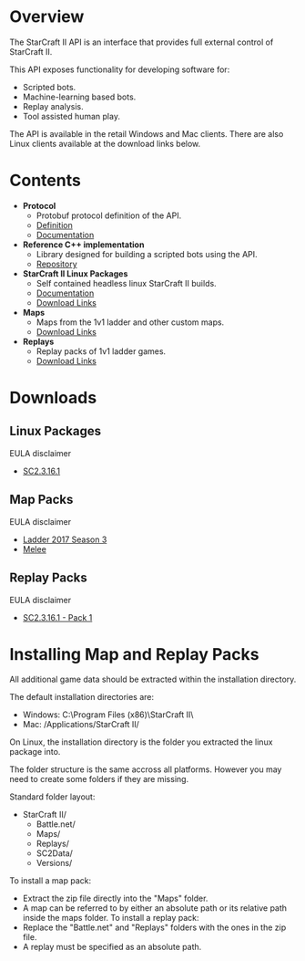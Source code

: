 # Overview

The StarCraft II API is an interface that provides full external control of StarCraft II.

This API exposes functionality for developing software for:
* Scripted bots.
* Machine-learning based bots.
* Replay analysis.
* Tool assisted human play.

The API is available in the retail Windows and Mac clients. There are also Linux clients available at the download links below.

# Contents

* **Protocol**
    * Protobuf protocol definition of the API.
    * [Definition](s2clientprotocol/sc2api.proto)
    * [Documentation](docs/protocol.md)
* **Reference C++ implementation**
    * Library designed for building a scripted bots using the API.
    * [Repository](https://github.com/Blizzard/s2client-api)
* **StarCraft II Linux Packages**
    * Self contained headless linux StarCraft II builds.
    * [Documentation](docs/linux.md)
    * [Download Links](#linux-packages)
* **Maps**
    * Maps from the 1v1 ladder and other custom maps.
    * [Download Links](#map-packs)
* **Replays**
    * Replay packs of 1v1 ladder games.
    * [Download Links](#replay-packs)

# Downloads

## Linux Packages

EULA disclaimer

* [SC2.3.16.1](http://www.github.com)

## Map Packs

EULA disclaimer

* [Ladder 2017 Season 3](http://www.github.com)
* [Melee](http://www.github.com)

## Replay Packs

EULA disclaimer

* [SC2.3.16.1 - Pack 1](http://www.github.com)

# Installing Map and Replay Packs

All additional game data should be extracted within the installation directory.

The default installation directories are:
* Windows: C:\Program Files (x86)\StarCraft II\
* Mac: /Applications/StarCraft II/

On Linux, the installation directory is the folder you extracted the linux package into.

The folder structure is the same accross all platforms. However you may need to create some folders if they are missing.

Standard folder layout:
* StarCraft II/
    * Battle.net/
    * Maps/
    * Replays/
    * SC2Data/
    * Versions/

To install a map pack: 
* Extract the zip file directly into the "Maps" folder.
* A map can be referred to by either an absolute path or its relative path inside the maps folder.
To install a replay pack:
* Replace the "Battle.net" and "Replays" folders with the ones in the zip file.
* A replay must be specified as an absolute path.